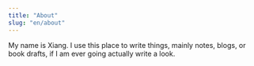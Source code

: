 ```yaml
---
title: "About"
slug: "en/about"
---
```


My name is Xiang. I use this place to write things, mainly notes, blogs, or book drafts, if I am ever going actually write a look. 
